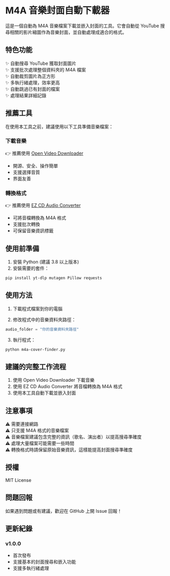 # M4A 音樂封面自動下載器

這是一個自動為 M4A 音樂檔案下載並嵌入封面的工具。它會自動從 YouTube 搜尋相關的影片縮圖作為音樂封面，並自動處理成適合的格式。

## 特色功能

✨ 自動搜尋 YouTube 獲取封面圖片  
✨ 支援批次處理整個資料夾的 M4A 檔案  
✨ 自動裁剪圖片為正方形  
✨ 多執行緒處理，效率更高  
✨ 自動跳過已有封面的檔案  
✨ 處理結果詳細記錄  

## 推薦工具

在使用本工具之前，建議使用以下工具準備音樂檔案：

### 下載音樂
👉 推薦使用 [Open Video Downloader](https://jely2002.github.io/youtube-dl-gui/)
- 開源、安全、操作簡單
- 支援選擇音質
- 界面友善

### 轉換格式
👉 推薦使用 [EZ CD Audio Converter](https://www.poikosoft.com/ez-cd-audio-converter)
- 可將音檔轉換為 M4A 格式
- 支援批次轉換
- 可保留音樂資訊標籤

## 使用前準備

1. 安裝 Python (建議 3.8 以上版本)
2. 安裝需要的套件：
```bash
pip install yt-dlp mutagen Pillow requests
```

## 使用方法

1. 下載程式檔案到你的電腦

2. 修改程式中的音樂資料夾路徑：
```python
audio_folder = "你的音樂資料夾路徑"
```

3. 執行程式：
```bash
python m4a-cover-finder.py
```

## 建議的完整工作流程

1. 使用 Open Video Downloader 下載音樂
2. 使用 EZ CD Audio Converter 將音檔轉換為 M4A 格式
3. 使用本工具自動下載並嵌入封面

## 注意事項

⚠️ 需要連接網路  
⚠️ 只支援 M4A 格式的音樂檔案  
⚠️ 音樂檔案建議包含完整的資訊（歌名、演出者）以提高搜尋準確度  
⚠️ 處理大量檔案可能需要一些時間  
⚠️ 轉換格式時請保留原始音樂資訊，這樣能提高封面搜尋準確度  

## 授權

MIT License

## 問題回報

如果遇到問題或有建議，歡迎在 GitHub 上開 Issue 回報！

## 更新紀錄

### v1.0.0
- 首次發布
- 支援基本的封面搜尋和嵌入功能
- 支援多執行緒處理
